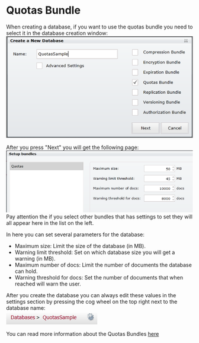 # Quotas Bundle
When creating a database, if you want to use the quotas bundle you need to select it in the database creation window:  
![Tasks Fig 1](Images/studio_quotas_1.PNG)  

After you press "Next" you will get the following page:  
![Tasks Fig 2](Images/studio_quotas_2.PNG)  
Pay attention the if you select other bundles that has settings to set they will all appear here in the list on the left.  

In here you can set several parameters for the database:  
- Maximum size: Limit the size of the database (in MB).
- Warning limit threshold: Set on which database size you will get a warning (in MB).
- Maximum number of docs: Limit the number of documents the database can hold.
- Warning threshold for docs: Set the number of documents that when reached will warn the user.  

After you create the database you can always edit these values in the settings section by pressing the cog wheel on the top right next to the database name:  
![Tasks Fig 2](Images/studio_quotas_3.PNG)  

You can read more information about the Quotas Bundles [here](../../server/bundles/quotas?version=2.0)